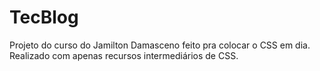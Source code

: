 # TecBlog
Projeto do curso do Jamilton Damasceno feito pra colocar o CSS em dia. Realizado com apenas recursos intermediários de CSS.
